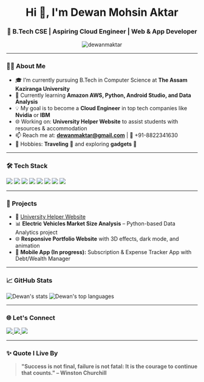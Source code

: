<h1 align="center">Hi 👋, I'm Dewan Mohsin Aktar</h1>
<h3 align="center">🚀 B.Tech CSE | Aspiring Cloud Engineer | Web & App Developer</h3>

<p align="center">
  <img src="https://komarev.com/ghpvc/?username=dewanmaktar&label=Profile%20views&color=0e75b6&style=flat" alt="dewanmaktar" />
</p>

---

### 👨‍💻 About Me
- 🎓 I’m currently pursuing B.Tech in Computer Science at **The Assam Kaziranga University**
- 🌱 Currently learning **Amazon AWS, Python, Android Studio, and Data Analysis**
- 💡 My goal is to become a **Cloud Engineer** in top tech companies like **Nvidia** or **IBM**
- 🌐 Working on: **University Helper Website** to assist students with resources & accommodation
- 📫 Reach me at: **dewanmaktar@gmail.com** | 📱 +91-8822341630  
- 🧳 Hobbies: **Traveling** 🧭 and exploring **gadgets** 📱

---

### 🛠️ Tech Stack
<p align="left">
  <img src="https://img.shields.io/badge/-Python-3776AB?style=for-the-badge&logo=python&logoColor=white"/>
  <img src="https://img.shields.io/badge/-HTML5-E34F26?style=for-the-badge&logo=html5&logoColor=white"/>
  <img src="https://img.shields.io/badge/-CSS3-1572B6?style=for-the-badge&logo=css3"/>
  <img src="https://img.shields.io/badge/-JavaScript-F7DF1E?style=for-the-badge&logo=javascript&logoColor=black"/>
  <img src="https://img.shields.io/badge/-Git-F05032?style=for-the-badge&logo=git&logoColor=white"/>
  <img src="https://img.shields.io/badge/-Linux-FCC624?style=for-the-badge&logo=linux&logoColor=black"/>
  <img src="https://img.shields.io/badge/-AWS-232F3E?style=for-the-badge&logo=amazonaws&logoColor=white"/>
  <img src="https://img.shields.io/badge/-Android%20Studio-3DDC84?style=for-the-badge&logo=android-studio&logoColor=white"/>
</p>

---

### 📂 Projects
- 🔗 [University Helper Website](https://github.com/Dewanmaktar/University_helper.git)
- 📊 **Electric Vehicles Market Size Analysis** – Python-based Data Analytics project
- 🌐 **Responsive Portfolio Website** with 3D effects, dark mode, and animation
- 📱 **Mobile App (In progress):** Subscription & Expense Tracker App with Debt/Wealth Manager

---

### 📈 GitHub Stats
<p align="left">
  <img src="https://github-readme-stats.vercel.app/api?username=dewanmaktar&show_icons=true&theme=tokyonight" alt="Dewan's stats" />
  <img src="https://github-readme-stats.vercel.app/api/top-langs/?username=dewanmaktar&layout=compact&theme=tokyonight" alt="Dewan's top languages" />
</p>

---

### 🌐 Let's Connect
<p>
  <a href="https://www.linkedin.com/in/dewanmaktar" target="_blank">
    <img src="https://img.shields.io/badge/LinkedIn-0077B5?style=for-the-badge&logo=linkedin&logoColor=white" />
  </a>
  <a href="mailto:dewanmaktar@gmail.com">
    <img src="https://img.shields.io/badge/Gmail-D14836?style=for-the-badge&logo=gmail&logoColor=white" />
  </a>
  <a href="https://github.com/dewanmaktar" target="_blank">
    <img src="https://img.shields.io/badge/GitHub-100000?style=for-the-badge&logo=github&logoColor=white" />
  </a>
</p>

---

### ✨ Quote I Live By
> **"Success is not final, failure is not fatal: It is the courage to continue that counts." – Winston Churchill**
